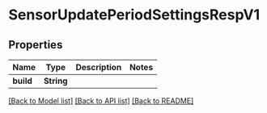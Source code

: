 # SensorUpdatePeriodSettingsRespV1

## Properties

Name | Type | Description | Notes
------------ | ------------- | ------------- | -------------
**build** | **String** |  | 

[[Back to Model list]](../README.md#documentation-for-models) [[Back to API list]](../README.md#documentation-for-api-endpoints) [[Back to README]](../README.md)


